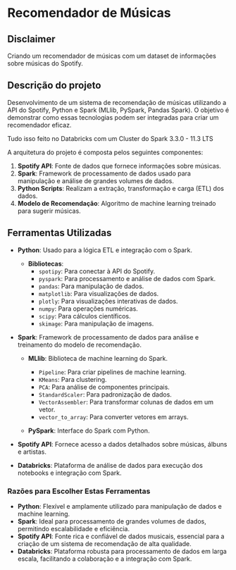 # Recomendador de Músicas

## Disclaimer
Criando um recomendador de músicas com um dataset de informações sobre músicas do Spotify.

## Descrição do projeto 
Desenvolvimento de um sistema de recomendação de músicas utilizando a API do Spotify, Python e Spark (MLlib, PySpark, Pandas Spark). O objetivo é demonstrar como essas tecnologias podem ser integradas para criar um recomendador eficaz.

Tudo isso feito no Databricks com um Cluster do Spark 3.3.0 - 11.3 LTS

A arquitetura do projeto é composta pelos seguintes componentes:

1. **Spotify API**: Fonte de dados que fornece informações sobre músicas.
2. **Spark**: Framework de processamento de dados usado para manipulação e análise de grandes volumes de dados.
3. **Python Scripts**: Realizam a extração, transformação e carga (ETL) dos dados.
4. **Modelo de Recomendação**: Algoritmo de machine learning treinado para sugerir músicas.

## Ferramentas Utilizadas

- **Python**: Usado para a lógica ETL e integração com o Spark.
  - **Bibliotecas**:
    - `spotipy`: Para conectar à API do Spotify.
    - `pyspark`: Para processamento e análise de dados com Spark.
    - `pandas`: Para manipulação de dados.
    - `matplotlib`: Para visualizações de dados.
    - `plotly`: Para visualizações interativas de dados.
    - `numpy`: Para operações numéricas.
    - `scipy`: Para cálculos científicos.
    - `skimage`: Para manipulação de imagens.
   
- **Spark**: Framework de processamento de dados para análise e treinamento do modelo de recomendação.
  - **MLlib**: Biblioteca de machine learning do Spark.
    - `Pipeline`: Para criar pipelines de machine learning.
    - `KMeans`: Para clustering.
    - `PCA`: Para análise de componentes principais.
    - `StandardScaler`: Para padronização de dados.
    - `VectorAssembler`: Para transformar colunas de dados em um vetor.
    - `vector_to_array`: Para converter vetores em arrays.
   
  - **PySpark**: Interface do Spark com Python.
- **Spotify API**: Fornece acesso a dados detalhados sobre músicas, álbuns e artistas.
- **Databricks**: Plataforma de análise de dados para execução dos notebooks e integração com Spark.

### Razões para Escolher Estas Ferramentas

- **Python**: Flexível e amplamente utilizado para manipulação de dados e machine learning.
- **Spark**: Ideal para processamento de grandes volumes de dados, permitindo escalabilidade e eficiência.
- **Spotify API**: Fonte rica e confiável de dados musicais, essencial para a criação de um sistema de recomendação de alta qualidade.
- **Databricks**: Plataforma robusta para processamento de dados em larga escala, facilitando a colaboração e a integração com Spark.
